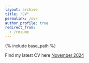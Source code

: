 ```yaml
---
layout: archive
title: "CV"
permalink: /cv/
author_profile: true
redirect_from:
  - /resume
---
```


{% include base_path %}

Find my latest CV here [November 2024](https://drive.google.com/file/d/1eDFPEWnE93YbYqJWEH_Uz_tKgsEnqJFX/view?usp=drive_link)

